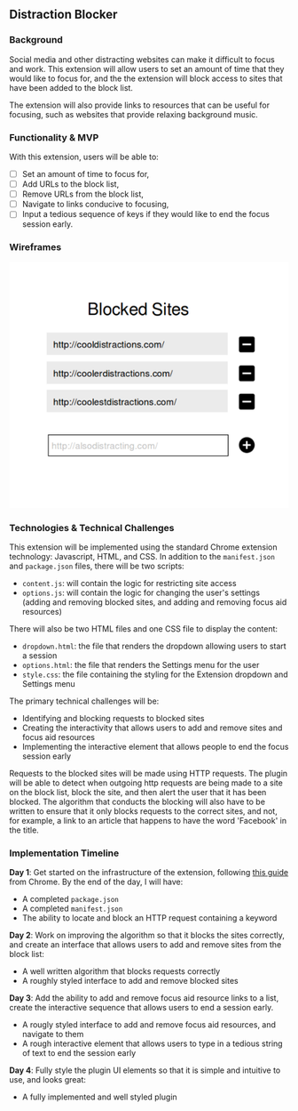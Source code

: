 ## Distraction Blocker
### Background

Social media and other distracting websites can make it difficult to focus and work.
This extension will allow users to set an amount of time that they would like to focus for, and the the extension will block access to sites that have been added to the block list.

The extension will also provide links to resources that can be useful for focusing, such as websites that provide relaxing background music.

### Functionality & MVP

With this extension, users will be able to:

- [ ] Set an amount of time to focus for,
- [ ] Add URLs to the block list,
- [ ] Remove URLs from the block list,
- [ ] Navigate to links conducive to focusing,
- [ ] Input a tedious sequence of keys if they would like to end the focus session early.

### Wireframes

![wireframes](https://github.com/scandycuz/flex-project/blob/master/docs/wireframe-blocked-sites.png)

### Technologies & Technical Challenges

This extension will be implemented using the standard Chrome extension technology: Javascript, HTML, and CSS.  In addition to the `manifest.json` and `package.json` files, there will be two scripts:

- `content.js`: will contain the logic for restricting site access
- `options.js`: will contain the logic for changing the user's settings (adding and removing blocked sites, and adding and removing focus aid resources)

There will also be two HTML files and one CSS file to display the content:

- `dropdown.html`: the file that renders the dropdown allowing users to start a session
- `options.html`: the file that renders the Settings menu for the user
- `style.css`: the file containing the styling for the Extension dropdown and Settings menu

The primary technical challenges will be:

- Identifying and blocking requests to blocked sites
- Creating the interactivity that allows users to add and remove sites and focus aid resources
- Implementing the interactive element that allows people to end the focus session early

Requests to the blocked sites will be made using HTTP requests. The plugin will be able to detect when outgoing http requests are being made to a site on the block list, block the site, and then alert the user that it has been blocked. The algorithm that conducts the blocking will also have to be written to ensure that it only blocks requests to the correct sites, and not, for example, a link to an article that happens to have the word 'Facebook' in the title.

### Implementation Timeline

**Day 1**: Get started on the infrastructure of the extension, following <a href="https://developer.chrome.com/extensions/getstarted">this guide</a> from Chrome.  By the end of the day, I will have:

- A completed `package.json`
- A completed `manifest.json`
- The ability to locate and block an HTTP request containing a keyword

**Day 2**: Work on improving the algorithm so that it blocks the sites correctly, and create an interface that allows users to add and remove sites from the block list:

- A well written algorithm that blocks requests correctly
- A roughly styled interface to add and remove blocked sites

**Day 3**: Add the ability to add and remove focus aid resource links to a list, create the interactive sequence that allows users to end a session early.

- A rougly styled interface to add and remove focus aid resources, and navigate to them
- A rough interactive element that allows users to type in a tedious string of text to end the session early

**Day 4**: Fully style the plugin UI elements so that it is simple and intuitive to use, and looks great:

- A fully implemented and well styled plugin
